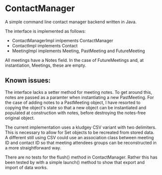 ContactManager
==============

A simple command line contact manager backend written in Java.

The interface is implemented as follows:
- ContactManagerImpl imlpements ContactManager
- ContactImpl implements Contact
- MeetingImpl implements Meeting, PastMeeting and FutureMeeting

All meetings have a Notes field. In the case of FutureMeetings and, at instantiation, Meetings, these are empty.

Known issues:
-------------
The interface lacks a setter method for meeting notes. To get around this, notes are passed as a paramter when instantiating a new PastMeeting. For the case of adding notes to a PastMeeting object, I have resorted to copying the object's state so that a new object can be instantiated and populated at construction with notes, before destroying the notes-free original object.

The current implementation uses a kludgey CSV variant with two delimiters. This is necessary to allow for Set<Contact> objects to be recreated from stored data. A different still using CSV could use an association class between meeting ID and contact ID so that meeting attendees groups can be reconstructed in a more straightforward way.

There are no tests for the flush() method in ContactManager. Rather this has been tested by with a simple launch() method to show that export and import of data works.
